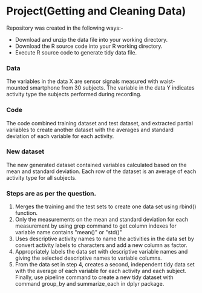 # Project(Getting and Cleaning Data)

Repository was created in the following ways:-
* Download and unzip the data file into your working directory.
* Download the R source code into your R working directory.
* Execute R source code to generate tidy data file.

### Data
The variables in the data X are sensor signals measured with waist-mounted smartphone from 30 subjects. The variable in the data Y indicates activity type the subjects performed during recording.

### Code
The code combined training dataset and test dataset,  and extracted partial variables to create another dataset with the averages and standard deviation of each variable for each activity.

### New dataset
The new generated dataset contained variables calculated based on the mean and standard deviation. Each row of the dataset is an average of each activity type for all subjects.

### Steps are as per the question.
1. Merges the training and the test sets to create one data set using rbind() function.
2. Only the measurements on the mean and standard deviation for each measurement by using grep command to get column indexes for variable name contains "mean()" or "std()"
3. Uses descriptive activity names to name the activities in the data set by convert activity labels to characters and add a new column as factor.
4. Appropriately labels the data set with descriptive variable names and giving the selected descriptive names to variable columns.
5. From the data set in step 4, creates a second, independent tidy data set with the average of each variable for each activity and each subject.
Finally, use pipeline command to create a new tidy dataset with command group_by and summarize_each in dplyr package.
